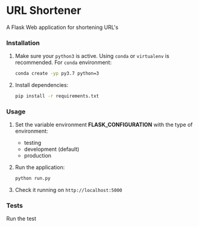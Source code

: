 # URL Shortener

A Flask Web application for shortening URL's

### Installation

1. Make sure your ```python3``` is active. Using ```conda``` or ```virtualenv``` is recommended. For ```conda``` environment:
    ```sh
    conda create -yp py3.7 python=3
    ```
2. Install dependencies:
   ```sh
   pip install -r requirements.txt
   ```

### Usage

1. Set the variable environment **FLASK_CONFIGURATION** with the type of environment:
   * testing
   * development (default)
   * production

2. Run the application:
   ```sh
   python run.py
   ```

3. Check it running on ```http://localhost:5000```

### Tests
Run the test 